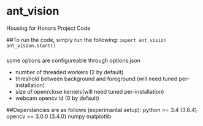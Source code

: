 # ant_vision
Housing for Honors Project Code

##To run the code, simply run the following:
`import ant_vision`
`ant_vision.start()`

###
some options are configureable through options.json
- number of threaded workers (2 by default)
- threshold between background and foreground (will need tuned per-installation)
- size of open/close kernels(will need tuned per-installation)
- webcam opencv id (0 by default)

##Dependancies are as follows (experimantal setup):
python >= 3.4 (3.6.4)
opencv >= 3.0.0 (3.4.0)
numpy
matplotlib

